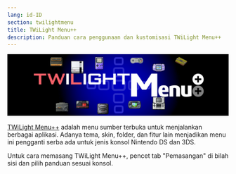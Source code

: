 ```yaml
---
lang: id-ID
section: twilightmenu
title: TWiLight Menu++
description: Panduan cara penggunaan dan kustomisasi TWiLight Menu++
---
```


![Logo TWiLight Menu++](https://github.com/DS-Homebrew/TWiLightMenu/raw/master/logo.png)

[TWiLight Menu++](https://github.com/DS-Homebrew/TWiLightMenu) adalah menu sumber terbuka untuk menjalankan berbagai aplikasi. Adanya tema, skin, folder, dan fitur lain menjadikan menu ini pengganti serba ada untuk jenis konsol Nintendo DS dan 3DS.

Untuk cara memasang TWiLight Menu++, pencet tab "Pemasangan" di bilah sisi dan pilih panduan sesuai konsol.

